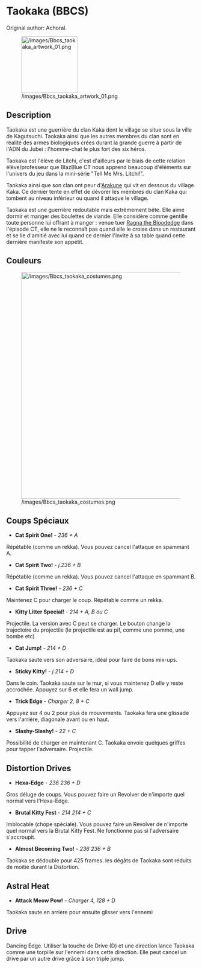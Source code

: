 # Taokaka (BBCS)

Original author: Achoral.

<figure>
<img src="/images/Bbcs_taokaka_artwork_01.png"
title="/images/Bbcs_taokaka_artwork_01.png" width="150"
alt="/images/Bbcs_taokaka_artwork_01.png" />
<figcaption
aria-hidden="true">/images/Bbcs_taokaka_artwork_01.png</figcaption>
</figure>

## Description

Taokaka est une guerrière du clan Kaka dont le village se situe sous la
ville de Kagutsuchi. Taokaka ainsi que les autres membres du clan sont
en réalité des armes biologiques crées durant la grande guerre à partir
de l'ADN du Jubei : l'homme-chat le plus fort des six héros.

Taokaka est l'élève de Litchi, c'est d'ailleurs par le biais de cette
relation élève/professeur que BlazBlue CT nous apprend beaucoup
d'éléments sur l'univers du jeu dans la mini-série "Tell Me Mrs.
Litchi!".

Taokaka ainsi que son clan ont peur
d'[Arakune](Arakune_(BBCS) "wikilink") qui vit en dessous du village
Kaka. Ce dernier tente en effet de dévorer les membres du clan Kaka qui
tombent au niveau inférieur ou quand il attaque le village.

Taokaka est une guerrière redoutable mais extrêmement bête. Elle aime
dormir et manger des boulettes de viande. Elle considère comme gentille
toute personne lui offrant à manger : venue tuer [Ragna the
Bloodedge](Ragna_the_Bloodedge_(BBCS) "wikilink") dans l'épisode CT,
elle ne le reconnaît pas quand elle le croise dans un restaurant et se
lie d'amitié avec lui quand ce dernier l'invite à sa table quand cette
dernière manifeste son appétit.

## Couleurs

<figure>
<img src="/images/Bbcs_taokaka_costumes.png"
title="/images/Bbcs_taokaka_costumes.png" width="600"
alt="/images/Bbcs_taokaka_costumes.png" />
<figcaption
aria-hidden="true">/images/Bbcs_taokaka_costumes.png</figcaption>
</figure>

## Coups Spéciaux

- **Cat Spirit One!** - *236 + A*

Répétable (comme un rekka). Vous pouvez cancel l'attaque en spammant A.

- **Cat Spirit Two!** - *j.236 + B*

Répétable (comme un rekka). Vous pouvez cancel l'attaque en spammant B.

- **Cat Spirit Three!** - *236 + C*

Maintenez C pour charger le coup. Répétable comme un rekka.

- **Kitty Litter Special!** - *214 + A, B ou C*

Projectile. La version avec C peut se charger. Le bouton change la
trajectoire du projectile (le projectile est au pif, comme une pomme,
une bombe etc)

- **Cat Jump!** - *214 + D*

Taokaka saute vers son adversaire, idéal pour faire de bons mix-ups.

- **Sticky Kitty!** - *j.214 + D*

Dans le coin. Taokaka saute sur le mur, si vous maintenez D elle y reste
accrochée. Appuyez sur 6 et elle fera un wall jump.

- **Trick Edge** - *Charger 2, 8 + C*

Appuyez sur 4 ou 2 pour plus de mouvements. Taokaka fera une glissade
vers l'arrière, diagonale avant ou en haut.

- **Slashy-Slashy!** - *22 + C*

Possibilité de charger en maintenant C. Taokaka envoie quelques griffes
pour tapper l'adversaire. Projectile.

## Distortion Drives

- **Hexa-Edge** - *236 236 + D*

Gros déluge de coups. Vous pouvez faire un Revolver de n'importe quel
normal vers l'Hexa-Edge.

- **Brutal Kitty Fest** - *214 214 + C*

Imblocable (chope spéciale). Vous pouvez faire un Revolver de n'importe
quel normal vers la Brutal Kitty Fest. Ne fonctionne pas si l'adversaire
s'accroupit.

- **Almost Becoming Two!** - *236 236 + B*

Taokaka se dédouble pour 425 frames. les dégâts de Taokaka sont réduits
de moitié durant la Distortion.

## Astral Heat

- **Attack Meow Pow!** - *Charger 4, 128 + D*

Taokaka saute en arrière pour ensuite glisser vers l'ennemi

## Drive

Dancing Edge. Utiliser la touche de Drive (D) et une direction lance
Taokaka comme une torpille sur l'ennemi dans cette direction. Elle peut
cancel un drive par un autre drive grâce à son triple jump.
